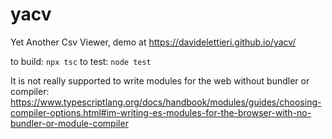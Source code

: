 # yacv
Yet Another Csv Viewer, demo at https://davidelettieri.github.io/yacv/

to build: `npx tsc`
to test: `node test`

It is not really supported to write modules for the web without bundler or compiler:
https://www.typescriptlang.org/docs/handbook/modules/guides/choosing-compiler-options.html#im-writing-es-modules-for-the-browser-with-no-bundler-or-module-compiler